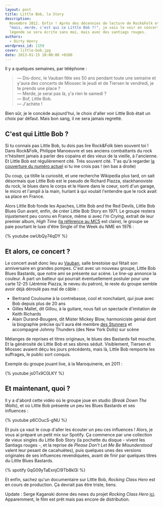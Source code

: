 ```yaml
---
layout: post
title: Little Bob, la Story
description:
  Novembre 2012. Enfin ! Après des décennies de lecture de Rock&Folk et de
  "mais, merde, c'est qui ce Little Bob ?!", je vais le voir en concert. La
  légende se sera écrite sans moi, mais avec des santiags rouges.
authors:
  - Dirty Henry
wordpress_id: 1159
cover: little-bob.jpg
date: 2013-01-15 10:00:00 +0100
---
```


Il y a quelques semaines, par téléphone :

> — Dis-donc, le Vauban fête ses 50 ans pendant toute une semaine et y'aura des
> concerts de Miossec le jeudi et de Tiersen le vendredi, je te prends une
> place ?  
> — Merde, je serai pas là, y'a rien le samedi ?  
> — Bof, Little Bob.  
> — J'achète !

Bien sûr, je le concède aujourd'hui, le choix d'aller voir Little Bob était un
choix par défaut. Mais bon sang, il ne sera jamais regretté.

## C'est qui Little Bob ?

Si tu connais pas Little Bob, tu dois pas lire Rock&Folk bien souvent toi ! Dans
Rock&Folk, Philippe Manoeuvre et ses anciens combattants du rock n'hésitent
jamais à parler des copains et des vieux de la vieille, à l'ancienne. Et Little
Bob est régulièrement cité. Très souvent cité. T'as qu'à regarder
[la couverture du numéro actuel](http://www.rocknfolk.com/site/accueil.php) si
tu me crois pas ! (en bas à droite)

Du coup, ça titille la curiosité, et une recherche Wikipedia plus tard, on sait
désormais que Little Bob est le pseudo de Richard Piazza, stackhanoviste du
rock, le blues dans le corps et le Havre dans le coeur, sorti d'un garage, le
micro et l'ampli à la main, hurlant à qui voulait l'entendre que le rock avait
sa place en France.

Alors Little Bob fonde les Apaches, Little Bob and the Red Devils, Little Bob
Blues Gun avant, enfin, de créer Little Bob Story en 1971. Le groupe restera
injustement peu connu en France, même si avec _I'm Crying_, extrait de leur
premier album, _High Time_ ([la référence au MC5][1] est claire), le groupe se
paie pourtant le luxe d'être Single of the Week du NME en 1976 :

{% youtube owUbQy74qDY %}

## Et alors, ce concert ?

Le concert avait donc lieu au [Vauban](http://cabaretvauban.com/), salle
brestoise qui fêtait son anniversaire en grandes pompes. C'est avec un nouveau
groupe, Little Bob Blues Bastards, que notre ami se présente sur scène. Le
line-up annonce la couleur. À part un batteur qui pourrait éventuellement
postuler pour une carte 12-25 (Jérémie Piazza, le neveu du patron), le reste du
groupe semble avoir déjà déroulé pas mal de câble :

- Bertrand Couloume à la contrebasse, cool et nonchalant, qui joue avec Bob
  depuis plus de 20 ans
- Gilles Mallet, dit Gillou, à la guitare, nous fait un spectacle d'imitation de
  Keith Richards
- Alain Durand-Bougere, dit Mister Mickey Blow, harmoniciste génial dont la
  biographie précise qu'il aura été membre
  [des Stunners](http://rockmadeinfrance.canalblog.com/archives/2012/04/09/23966320.html)
  et accompagné Johnny Thunders (des New York Dolls) sur scène

Mélanges de reprises et titres originaux, le blues des Bastards fait mouche. Et
la générosité de Little Bob et ses sbires séduit. Visiblement, Tiersen et
Miossec avaient déçu les jours précédents, mais là, Little Bob remporte les
suffrages, le public sort conquis.

Exemple du groupe jouant live, à la Maroquinerie, en 2011 :

{% youtube js0Tx9C0LKY %}

## Et maintenant, quoi ?

Il y a d'abord cette vidéo où le groupe joue en studio (_Break Down The Walls_),
et où Little Bob présente un peu les Blues Bastards et ses influences :

{% youtube p6COucS-gNU %}

Et puis ça vaut le coup d'aller les écouter un peu ces influences ! Alors, je
vous ai préparé un petit mix sur Spotify. Ça commence par une collection de
vieux singles du Little Bob Story (la pochette du disque - vivent les Santiags
rouges -, et la reprise de _Please Don't Let Me Be Misunderstood_ valent leur
pesant de cacahuètes), puis quelques unes des versions originales de ses
influences revendiquées, avant de finir par quelques titres du Little Blues
Bastards.

{% spotify 0qG09yTaExnjCI9Tb8kl3i %}

Et enfin, sachez qu'un documentaire sur Little Bob, _Rocking Class Hero_ est en
cours de production. Ça devrait pas être triste, tiens.

Update : Serge Kaganski donne des news du projet _Rocking Class Hero_
[ici](http://blogs.lesinrocks.com/kaganski/2015/07/18/belles-familles-une-comedie-old-school-et-cest-rafraichissant/).
Apparemment, le film est prêt mais pas encore de distribution.

[1]: https://en.wikipedia.org/wiki/High_Time_(MC5_album)
